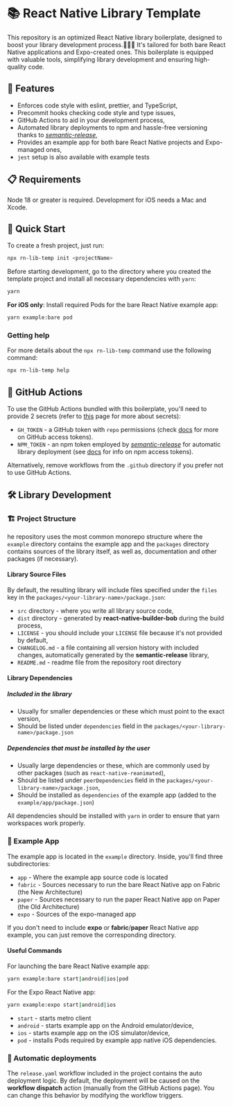 # 📚 React Native Library Template

This repository is an optimized React Native library boilerplate, designed to boost your library development process.🧑‍💻🔧 It's tailored for both bare React Native applications and Expo-created ones. This boilerplate is equipped with valuable tools, simplifying library development and ensuring high-quality code.

## 🌟 Features

- Enforces code style with eslint, prettier, and TypeScript,
- Precommit hooks checking code style and type issues,
- GitHub Actions to aid in your development process,
- Automated library deployments to npm and hassle-free versioning thanks to [_semantic-release_](https://github.com/semantic-release/semantic-release),
- Provides an example app for both bare React Native projects and Expo-managed ones,
- `jest` setup is also available with example tests

## 📋 Requirements

Node 18 or greater is required. Development for iOS needs a Mac and Xcode.

## 🚀 Quick Start

To create a fresh project, just run:

```sh
npx rn-lib-temp init <projectName>
```

Before starting development, go to the directory where you created the template project and install all necessary dependencies with `yarn`:

```sh
yarn
```

**For iOS only**: Install required Pods for the bare React Native example app:

```sh
yarn example:bare pod
```

### Getting help

For more details about the `npx rn-lib-temp` command use the following command:

```sh
npx rn-lib-temp help
```

## 💫 GitHub Actions

To use the GitHub Actions bundled with this boilerplate, you'll need to provide 2 secrets (refer to [this](https://docs.github.com/en/actions/security-guides/using-secrets-in-github-actions) page for more about secrets):

- `GH_TOKEN` - a GitHub token with `repo` permissions (check [docs](https://docs.github.com/en/authentication/keeping-your-account-and-data-secure/managing-your-personal-access-tokens) for more on GitHub access tokens).
- `NPM_TOKEN` - an npm token employed by [_semantic-release_](https://github.com/semantic-release/semantic-release) for automatic library deployment (see [docs](https://docs.npmjs.com/about-access-tokens) for info on npm access tokens).

Alternatively, remove workflows from the `.github` directory if you prefer not to use GitHub Actions.

## 🛠️ Library Development

### 🏗️ Project Structure

he repository uses the most common monorepo structure where the `example` directory contains the example app and the `packages` directory contains sources of the library itself, as well as, documentation and other packages (if necessary).

#### Library Source Files

By default, the resulting library will include files specified under the `files` key in the `packages/<your-library-name>/package.json`:

- `src` directory - where you write all library source code,
- `dist` directory - generated by **react-native-builder-bob** during the build process,
- `LICENSE` - you should include your `LICENSE` file because it's not provided by default,
- `CHANGELOG.md` - a file containing all version history with included changes, automatically generated by the **semantic-release** library,
- `README.md` - readme file from the repository root directory

#### Library Dependencies

##### Included in the library

- Usually for smaller dependencies or these which must point to the exact version,
- Should be listed under `dependencies` field in the `packages/<your-library-name>/package.json`

##### Dependencies that must be installed by the user

- Usually large dependencies or these, which are commonly used by other packages (such as `react-native-reanimated`),
- Should be listed under `peerDependencies` field in the `packages/<your-library-name>/package.json`,
- Should be installed as `dependencies` of the example app (added to the `example/app/package.json`)

All dependencies should be installed with `yarn` in order to ensure that yarn workspaces work properly.

### 📱 Example App

The example app is located in the `example` directory. Inside, you'll find three subdirectories:

- `app` - Where the example app source code is located
- `fabric` - Sources necessary to run the bare React Native app on Fabric (the New Architecture)
- `paper` - Sources necessary to run the paper React Native app on Paper (the Old Architecture)
- `expo` - Sources of the expo-managed app

If you don't need to include **expo** or **fabric**/**paper** React Native app example, you can just remove the corresponding directory.

#### Useful Commands

For launching the bare React Native example app:

```sh
yarn example:bare start|android|ios|pod
```

For the Expo React Native app:

```sh
yarn example:expo start|android|ios
```

- `start` - starts metro client
- `android` - starts example app on the Android emulator/device,
- `ios` - starts example app on the iOS simulator/device,
- `pod` - installs Pods required by example app native iOS dependencies.

### 🔄 Automatic deployments

The `release.yaml` workflow included in the project contains the auto deployment logic. By default, the deployment will be caused on the **workflow dispatch** action (manually from the GitHub Actions page). You can change this behavior by modifying the workflow triggers.
